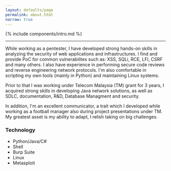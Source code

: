 ```yaml
---
layout: defaults/page
permalink: about.html
narrow: true
---
```


{% include components/intro.md %}

<hr />

While working as a pentester, I have developed strong hands-on skills in analyzing the security of web applications and infrastructures. I find and provide PoC for common vulnerabilites such as: XSS, SQLi, RCE, LFI, CSRF and many others. I also have experience in performing secure code reviews and reverse engineering network protocols. I'm also comfortable in scripting my own tools (mainly in Python) and maintaining Linux systems.

Prior to that I was working under Telecom Malaysia (TM) grant for 3 years, I acquired strong skills  in developing Java network solutions, as well as SDLC, documentation, R&D, Database Managment and security. 

In addition, I'm an excellent communicator, a trait which I developed while working as a football manager also during project presentations under TM. My greatest asset is my ability to adapt, I relish taking on big challenges.

### Technology

* Python/Java/C#
* Shell
* Burp Suite
* Linux
* Metasploit
